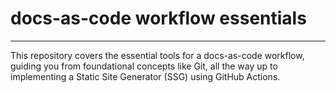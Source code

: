 # docs-as-code workflow essentials
---
This repository covers the essential tools for a docs-as-code workflow, guiding you from foundational concepts like Git, all the way up to implementing a Static Site Generator (SSG) using GitHub Actions. 
